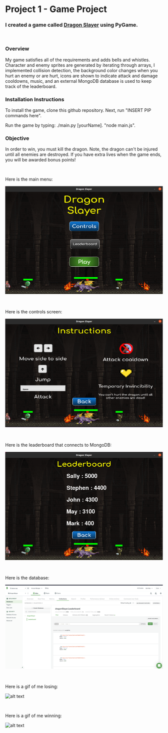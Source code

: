 # Project 1 - Game Project

### I created a game called [Dragon Slayer](https://github.com/DrakeCullen/AdvPy-dpcullen/tree/main/dragon_slayer) using PyGame.

<br/>

### Overview
My game satisfies all of the requirements and adds bells and whistles. Character and enemy sprites are generated by iterating through arrays, I implemented collision detection, the background color changes when you hurt an enemy or are hurt, icons are shown to indicate attack and damage cooldowns, music, and an external MongoDB database is used to keep track of the leaderboard.
<br/>

### Installation Instructions
To install the game, clone this github repository. Next, run "INSERT PIP commands here".
<br/>

Run the game by typing: ./main.py \[yourName].
"node main.js".
<br/>

### Objective
In order to win, you must kill the dragon. Note, the dragon can't be injured until all enemies are destroyed. If you have extra lives when the game ends, you will be awarded bonus points!

<br/>

Here is the main menu:
<br/>

![alt text](demonstration_images/home_screen.png)

<br/>

Here is the controls screen:
<br/>

![alt text](demonstration_images/controls.png)

<br/>

Here is the leaderboard that connects to MongoDB:
<br/>

![alt text](demonstration_images/leaderboard.png)

<br/>

Here is the database:
<br/>

![alt text](demonstration_images/database.png)

<br/>

Here is a gif of me losing:
<br/>

![alt text](demonstration_images/lose.gif)

<br/>

Here is a gif of me winning:
<br/>

![alt text](demonstration_images/win.gif)

<br/>